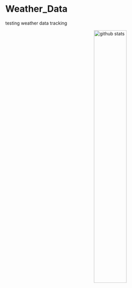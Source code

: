 # Weather_Data
testing weather data tracking

<img src="https://github-readme-stats.vercel.app/api?username={JamesonThornton}&show_icons=true&theme=gotham" alt="github stats" width="45%" align="right"/>
